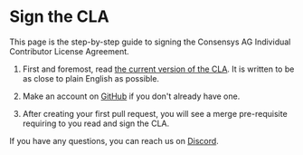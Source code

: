Sign the CLA
=============

This page is the step-by-step guide to signing the Consensys AG
Individual Contributor License Agreement. 

1. First and foremost, read [the current version of the CLA]. 
   It is written to be as close to plain English as possible.

2. Make an account on [GitHub] if you don't already have one.

3. After creating your first pull request, you will see a merge
   pre-requisite requiring to you read and sign the CLA.

If you have any questions, you can reach us on [Discord].
 
[Discord]: (TODO-ADD-LINK)
[GitHub]: https://github.com/
[the current version of the CLA]: https://gist.github.com/rojotek/978b48a5e8b68836856a8961d6887992